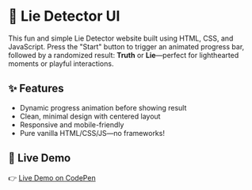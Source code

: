 # 🤥 Lie Detector UI

This fun and simple Lie Detector website  built using HTML, CSS, and JavaScript. Press the "Start" button to trigger an animated progress bar, followed by a randomized result: **Truth** or **Lie**—perfect for lighthearted moments or playful interactions.

## ✨ Features

- Dynamic progress animation before showing result  
- Clean, minimal design with centered layout  
- Responsive and mobile-friendly  
- Pure vanilla HTML/CSS/JS—no frameworks!

## 🔗 Live Demo

👉 [Live Demo on CodePen](https://codepen.io/KhensCode/pen/myJNmpj)



